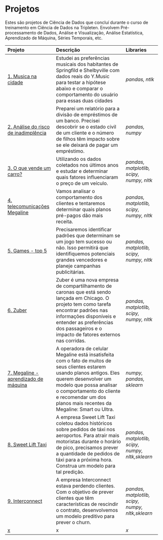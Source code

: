 # Projetos 
Estes são projetos de Ciência de Dados que concluí durante o curso de treinamento em Ciência de Dados na Tripleten.
Envolvem Pré-processamento de Dados, Análise e Visualização, Análise Estatística, Aprendizado de Máquina, Séries Temporais, etc.

| Projeto               | Descrição                                                                                 | Libraries                      |
|:--------------------- |:------------------------------------------------------------------------------------------- |:------------------------------ |
|[1. Musica na cidade](https://github.com/IzabelaHammer/projetos_tripleten/blob/main/Projeto1)|Estudei as preferências musicais dos habitantes de Springfild e Shelbyville com dados reais do Y.Music para testar a hipótese abaixo e comparar o comportamento do usuário para essas duas cidades|*pandas, ntlk*|
|[2. Análise do risco de inadimplência](https://github.com/IzabelaHammer/projetos_tripleten/tree/main/Projeto2)|Preparei um relatório para a divisão de empréstimos de um banco. Precisei descobrir se o estado civil de um cliente e o número de filhos têm impacto sobre se ele deixará de pagar um empréstimo.|*pandas, numpy*|
|[3. O que vende um carro?](https://github.com/IzabelaHammer/projetos_tripleten/tree/main/Projeto3)|Utilizando os dados coletados nos últimos anos e estudar e determinar quais fatores influenciaram o preço de um veículo.|*pandas, matplotlib, scipy, numpy, nltk*|
|[4. telecomunicações Megaline](https://github.com/IzabelaHammer/projetos_tripleten/tree/main/Projeto4)|Vamos analisar o comportamento dos clientes e tentaremos determinar quais planos pré-pagos dão mais receita.|*pandas, matplotlib, scipy, numpy, nltk*|
|[5. Games - top 5](https://github.com/IzabelaHammer/projetos_tripleten/tree/main/Projeto5)| Precisaremos identificar padrões que determinam se um jogo tem sucesso ou não. Isso permitirá que identifiquemos potenciais grandes vencedores e planeje campanhas publicitárias.|*pandas, matplotlib, scipy, numpy, nltk*|
|[6. Zuber](https://github.com/IzabelaHammer/projetos_tripleten/tree/main/Projeto6)|Zuber é uma nova empresa de compartilhamento de caronas que está sendo lançada em Chicago. O projeto tem como tarefa encontrar padrões nas informações disponíveis e entender as preferências dos passageiros e o impacto de fatores externos nas corridas. |*pandas, matplotlib, scipy, numpy, nltk*|
|[7. Megaline - aprendizado de máquina](https://github.com/IzabelaHammer/projetos_tripleten/tree/main/Projeto7)|A operadora de celular Megaline está insatisfeita com o fato de muitos de seus clientes estarem usando planos antigos. Eles querem desenvolver um modelo que possa analisar o comportamento do cliente e recomendar um dos planos mais recentes da Megaline: Smart ou Ultra.|*numpy, pandas, sklearn*|
|[8. Sweet Lift Taxi](https://github.com/IzabelaHammer/projetos_tripleten/blob/main/Projeto13/previsaoproximahorataxi.ipynb)|A empresa Sweet Lift Taxi coletou dados históricos sobre pedidos de táxi nos aeroportos. Para atrair mais motoristas durante o horário de pico, precisamos prever a quantidade de pedidos de táxi para a próxima hora. Construa um modelo para tal predição.|*pandas, matplotlib, scipy, numpy, nltk,sklearn*|
|[9. Interconnect](https://github.com/IzabelaHammer/projetos_tripleten/tree/main/Projeto17)|A empresa Interconnect estava perdendo clientes. Com o objetivo de prever clientes que têm características de rescindir o contrato, desenvolvemos um modelo preditivo para prever o churn.|*pandas, matplotlib, scipy, numpy, nltk,sklearn*|
|[x](x)|x|*x*|

